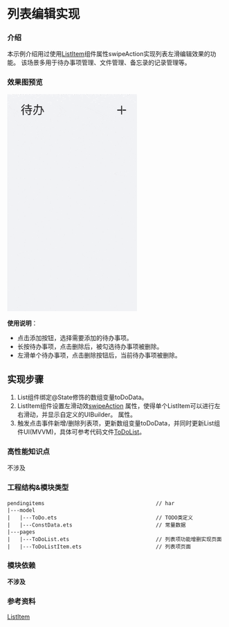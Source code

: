 # 列表编辑实现

### 介绍

本示例介绍用过使用[ListItem](https://developer.huawei.com/consumer/cn/doc/harmonyos-references/ts-container-listitem-0000001821000905)组件属性swipeAction实现列表左滑编辑效果的功能。
该场景多用于待办事项管理、文件管理、备忘录的记录管理等。

### 效果图预览

<img src="../../product/entry/src/main/resources/base/media/todo_list.gif" width="300">

**使用说明**：

* 点击添加按钮，选择需要添加的待办事项。
* 长按待办事项，点击删除后，被勾选待办事项被删除。
* 左滑单个待办事项，点击删除按钮后，当前待办事项被删除。

## 实现步骤

1. List组件绑定@State修饰的数组变量toDoData。
2. ListItem组件设置左滑动效[swipeAction](https://developer.huawei.com/consumer/cn/doc/harmonyos-references/ts-container-listitem-0000001821000905#ZH-CN_TOPIC_0000001821000905__%E5%B1%9E%E6%80%A7)
属性，使得单个ListItem可以进行左右滑动，并显示自定义的UIBuilder。
属性。
3. 触发点击事件新增/删除列表项，更新数组变量toDoData，并同时更新List组件UI(MVVM)，具体可参考代码文件[ToDoList](src/main/ets/pages/ToDoList.ets)。
### 高性能知识点

不涉及

### 工程结构&模块类型

   ```
   pendingitems                                    // har
   |---model
   |   |---ToDo.ets                                // TODO类定义
   |   |---ConstData.ets                           // 常量数据
   |---pages
   |   |---ToDoList.ets                            // 列表项功能增删实现页面
   |   |---ToDoListItem.ets                        // 列表项页面
   ```

### 模块依赖

**不涉及**

### 参考资料

[ListItem](https://developer.huawei.com/consumer/cn/doc/harmonyos-references/ts-container-listitem-0000001821000905#ZH-CN_TOPIC_0000001821000905__%E5%B1%9E%E6%80%A7)
